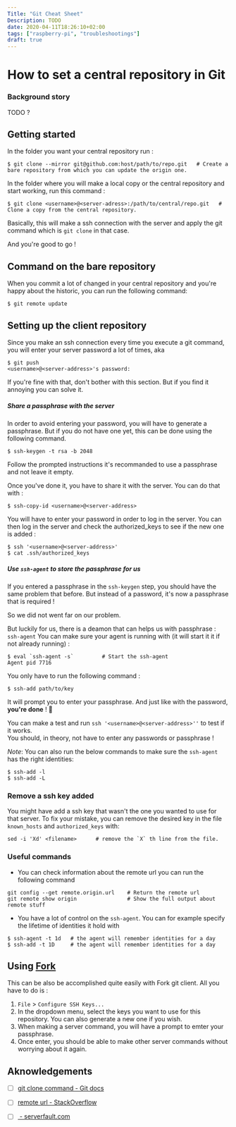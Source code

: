 ```yaml
---
Title: "Git Cheat Sheet"
Description: TODO
date: 2020-04-11T18:26:10+02:00
tags: ["raspberry-pi", "troubleshootings"]
draft: true
---
```


# How to set a central repository in Git

### Background story
TODO ?

## Getting started
In the folder you want your central repository run :
```
$ git clone --mirror git@github.com:host/path/to/repo.git   # Create a bare repository from which you can update the origin one.
```
In the folder where you will make a local copy or the central repository and start working, run this command :
```
$ git clone <username>@<server-adress>:/path/to/central/repo.git   # Clone a copy from the central repository.
```
Basically, this will make a ssh connection with the server and apply the git command which is `git clone` in that case.

And you're good to go !

## Command on the bare repository
When you commit a lot of changed in your central repository and you're happy about the historic, you can run the following command:
```
$ git remote update
```

## Setting up the client repository
Since you make an ssh connection every time you execute a git command, you will enter your server password a lot of times, aka
```
$ git push
<username>@<server-address>'s password: 
``` 
If you're fine with that, don't bother with this section. But if you find it annoying you can solve it.

##### Share a passphrase with the server
In order to avoid entering your password, you will have to generate a passphrase.
But if you do not have one yet, this can be done using the following command.
```
$ ssh-keygen -t rsa -b 2048
```
Follow the prompted instructions it's recommanded to use a passphrase and not leave it empty.

Once you've done it, you have to share it with the server.
You can do that with :
```
$ ssh-copy-id <username>@<server-address>
```
You will have to enter your password in order to log in the server.
You can then log in the server and check the authorized_keys to see if the new one is added :
```
$ ssh '<username>@<server-address>'
$ cat .ssh/authorized_keys
```
##### Use `ssh-agent` to store the passphrase for us
If you entered a passphrase in the `ssh-keygen` step, you should have the same problem that before.
But instead of a password, it's now a passphrase that is required !

So we did not went far on our problem.

But luckily for us, there is a deamon that can helps us with passphrase : `ssh-agent`
You can make sure your agent is running with (it will start it it if not already running) :
```
$ eval `ssh-agent -s`         # Start the ssh-agent
Agent pid 7716
```
You only have to run the following command :
```
$ ssh-add path/to/key
```
It will prompt you to enter your passphrase.    And just like with the password, **you're done** ! 🎉

You can make a test and run `ssh '<username>@<server-address>''` to test if it works.  
You should, in theory, not have to enter any passwords or passphrase !

*Note*: You can also run the below commands to make sure the `ssh-agent` has the right identities:
```
$ ssh-add -l
$ ssh-add -L
```

### Remove a ssh key added
You might have add a ssh key that wasn't the one you wanted to use for that server.
To fix your mistake, you can remove the desired key in the file `known_hosts` and `authorized_keys` with:
```
sed -i 'Xd' <filename>      # remove the `X` th line from the file.
```

### Useful commands
* You can check information about the remote url you can run the following command
```
git config --get remote.origin.url    # Return the remote url
git remote show origin                # Show the full output about remote stuff
```

* You have a lot of control on the `ssh-agent`. You can for example specify the lifetime of identities it hold with
```
$ ssh-agent -t 1d   # the agent will remember identities for a day
$ ssh-add -t 1D     # the agent will remember identities for a day
```

## Using [Fork](https://fork.dev/)
This can be also be accomplished quite easily with Fork git client.
All you have to do is :
1. `File` > `Configure SSH Keys...`
2. In the dropdown menu, select the keys you want to use for this repository. You can also generate a new one if you wish.
3. When making a server command, you will have a prompt to emter your passphrase.
4. Once enter, you should be able to make other server commands without worrying about it again.


## Aknowledgements
* [ ] [git clone command - Git docs](https://git-scm.com/docs/git-clone)
* [ ] [remote url - StackOverflow](https://stackoverflow.com/questions/4089430/how-can-i-determine-the-url-that-a-local-git-repository-was-originally-cloned-fr)

* [ ] [ - serverfault.com](https://serverfault.com/questions/241588/how-to-automate-ssh-login-with-password)